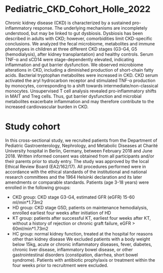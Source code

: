 # Pediatric_CKD_Cohort_Holle_2022
Chronic kidney disease (CKD) is characterized by a sustained pro-inflammatory response. The underlying mechanisms are incompletely understood, but may be linked to gut dysbiosis. Dysbiosis has been described in adults with CKD; however, comorbidities limit CKD-specific conclusions. We analyzed the fecal microbiome, metabolites and immune phenotypes in children at three different CKD stages (G3-G4, G5 (hemodialysis), after kidney transplantation) and healthy controls. Serum TNF-α and sCD14 were stage-dependently elevated, indicating inflammation and gut barrier dysfunction. We observed microbiome alterations in CKD, including a diminished production of short-chain fatty acids. Bacterial tryptophan metabolites were increased in CKD. CKD serum activated the aryl hydrocarbon receptor and stimulated TNF-α production by monocytes, corresponding to a shift towards intermediate/non-classical monocytes. Unsupervised T cell analysis revealed pro-inflammatory shifts in MAIT and Treg cells. Thus, gut barrier dysfunction and microbial metabolites exacerbate inflammation and may therefore contribute to the increased cardiovascular burden in CKD.
# Study cohort 
In this cross-sectional study, we recruited patients from the Department of Pediatric Gastroenterology, Nephrology, and Metabolic Diseases at Charité University hospital in Berlin, Germany, between February 2018 and June 2018. Written informed consent was obtained from all participants and/or their parents prior to study entry. The study was approved by the local Ethical Review Board (EA2/162/17). All procedures performed were in accordance with the ethical standards of the institutional and national research committees and the 1964 Helsinki declaration and its later amendments or comparable standards.
Patients (age 3-18 years) were enrolled in the following groups:
- CKD group: CKD stage G3-G4, estimated GFR (eGFR) 15-60 ml/min*1.73m2
- HD group: CKD stage G5D, patients on maintenance hemodialysis, enrolled earliest four weeks after initiation of HD
- KT group: patients after successful KT, earliest four weeks after KT, without a history of rejection or chronic graft failure, eGFR > 60ml/min*1.73m2
- HC group: normal kidney function, treated at the hospital for reasons other than kidney disease
We excluded patients with a body weight below 15kg, acute or chronic inflammatory diseases, fever, diabetes, chronic liver disease, inflammatory bowel disease, or other gastrointestinal disorders (constipation, diarrhea, short bowel syndrome). Patients with antibiotic prophylaxis or treatment within the four weeks prior to recruitment were excluded.
